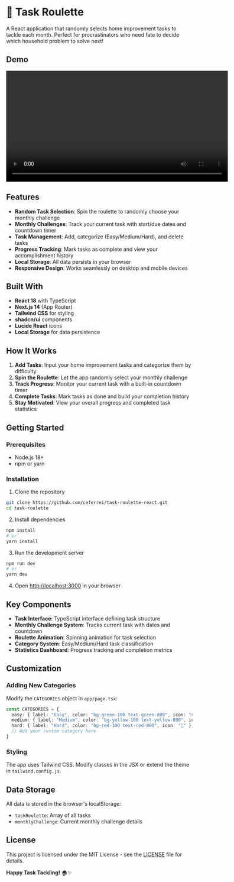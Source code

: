 # 🎯 Task Roulette

A React application that randomly selects home improvement tasks to tackle each month. Perfect for procrastinators who need fate to decide which household problem to solve next!
## Demo

<div align="center">
  <video src="https://github.com/user-attachments/assets/da46daa3-6b1a-4f01-b8c2-b4625aaa94e5" controls width="600">
    Seu navegador não suporta o elemento de vídeo.
  </video>
</div>





##  Features

- **Random Task Selection**: Spin the roulette to randomly choose your monthly challenge
- **Monthly Challenges**: Track your current task with start/due dates and countdown timer
- **Task Management**: Add, categorize (Easy/Medium/Hard), and delete tasks
- **Progress Tracking**: Mark tasks as complete and view your accomplishment history
- **Local Storage**: All data persists in your browser
- **Responsive Design**: Works seamlessly on desktop and mobile devices

##  Built With

- **React 18** with TypeScript
- **Next.js 14** (App Router)
- **Tailwind CSS** for styling
- **shadcn/ui** components
- **Lucide React** icons
- **Local Storage** for data persistence

##  How It Works

1. **Add Tasks**: Input your home improvement tasks and categorize them by difficulty
2. **Spin the Roulette**: Let the app randomly select your monthly challenge
3. **Track Progress**: Monitor your current task with a built-in countdown timer
4. **Complete Tasks**: Mark tasks as done and build your completion history
5. **Stay Motivated**: View your overall progress and completed task statistics

##  Getting Started

### Prerequisites

- Node.js 18+ 
- npm or yarn

### Installation

1. Clone the repository
```bash
git clone https://github.com/ceferrei/task-roulette-react.git
cd task-roulette
```

2. Install dependencies
```bash
npm install
# or
yarn install
```

3. Run the development server
```bash
npm run dev
# or
yarn dev
```

4. Open [http://localhost:3000](http://localhost:3000) in your browser


##  Key Components

- **Task Interface**: TypeScript interface defining task structure
- **Monthly Challenge System**: Tracks current task with dates and countdown
- **Roulette Animation**: Spinning animation for task selection
- **Category System**: Easy/Medium/Hard task classification
- **Statistics Dashboard**: Progress tracking and completion metrics

##  Customization

### Adding New Categories
Modify the `CATEGORIES` object in `app/page.tsx`:

```typescript
const CATEGORIES = {
  easy: { label: "Easy", color: "bg-green-100 text-green-800", icon: "🟢" },
  medium: { label: "Medium", color: "bg-yellow-100 text-yellow-800", icon: "🟡" },
  hard: { label: "Hard", color: "bg-red-100 text-red-800", icon: "🔴" },
  // Add your custom category here
}
```

### Styling
The app uses Tailwind CSS. Modify classes in the JSX or extend the theme in `tailwind.config.js`.

##  Data Storage

All data is stored in the browser's localStorage:
- `taskRoulette`: Array of all tasks
- `monthlyChallenge`: Current monthly challenge details


##  License

This project is licensed under the MIT License - see the [LICENSE](LICENSE) file for details.


**Happy Task Tackling!** 🏠✨

